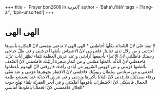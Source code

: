 +++
title = 'Prayer bpn2606 in العربية'
author = 'Bahá'u'lláh'
tags = ['lang-ar', 'bpn-unsorted']
+++
# الهی الهی
لا تبعد عنّي لانّ الشّدائد بكلّها أحاطتني * الهی الهی لا تدعني بنفسی لانّ المكاره بأسرها أخذتني و من زلال ثدی عنايتك فاشربني لانّ الاعطاش بأتمّها أحرقتني و في ظلّ جناحی رحمتك فاظللني لانّ الاعداء بأجمعها أرادتنی و عند عرش العظمة تلقاء تظهّر آيات عزّك فاحفظني لانّ الذّلّة بأكملها مسّتنی و من أثمار شجرة أزليّتك فاطعمني لانّ الضّعف بألطفها قرّبتني و من كؤوس السّرور من أيادی رأفتك فارزقني لأنّ الهموم بأعظمها أخذتني و من سنادس سلطان ربوبيّتك فاخلعني لانّ الافتقار بجوهرها عرّتني و عند تغنّی ورقاء صمديّتك فأرقدنی لانّ البلايا بأكبرها وردتنی و فی عرش الاحديّة عند تشعشع طلعة الجمال فأسكنّی لانّ الاضطراب بأقومها أهلكتني و في أبحر الغفريّة تلقاء تهيّج حوت الجلال فاغمسني لانّ الخطايا بأطودها أماتتني*
